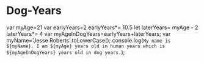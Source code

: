 # Dog-Years
var myAge=21
var earlyYears=2
earlyYears*= 10.5
let laterYears= myAge - 2
laterYears*= 4
var myAgeInDogYears=earlyYears+laterYears;
var myName='Jesse Roberts'.toLowerCase();
console.log(`My name is ${myName}. I am ${myAge} years old in human years which is ${myAgeInDogYears} years old in dog years.`);
